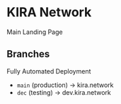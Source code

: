 # KIRA Network
Main Landing Page

## Branches

Fully Automated Deployment

* `main` (production) -> kira.network 
* `dec` (testing) -> dev.kira.network 